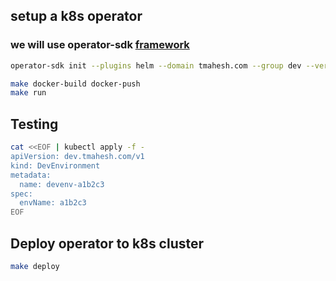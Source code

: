 ## setup a k8s operator

### we will use operator-sdk [framework](https://sdk.operatorframework.io/)
```sh
operator-sdk init --plugins helm --domain tmahesh.com --group dev --version v1 --kind DevEnvironment --helm-chart ../5-setup-helm/envchart
```

```sh
make docker-build docker-push
make run
```

## Testing
```sh
cat <<EOF | kubectl apply -f -
apiVersion: dev.tmahesh.com/v1
kind: DevEnvironment
metadata:
  name: devenv-a1b2c3
spec:
  envName: a1b2c3
EOF
```

## Deploy operator to k8s cluster
```sh
make deploy
```